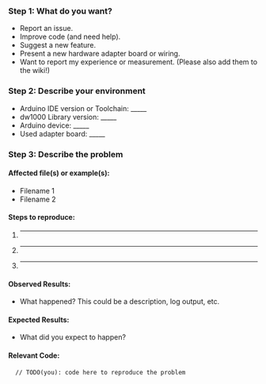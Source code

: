 <!-- BEGIN - This is a comment just for you visible
### Step 0: Are you in the right place?

Did you looked into the Wiki or searched for issues? Also check out the project status (TODOs...). Please avoid duplicates!

Please use the following template to give us as mutch information as you can. If you do not use the template and the issue is not clear, it might be closed without any comment. 

END - This is a comment just for you visible -->

### Step 1: What do you want?
<!-- Remove	not applicable points -->
* Report an issue.
* Improve code (and need help).
* Suggest a new feature.
* Present a new hardware adapter board or wiring.
* Want to report my experience or measurement. (Please also add them to the wiki!)

### Step 2: Describe your environment

 * Arduino IDE version or Toolchain: _____
 * dw1000 Library version: _____
 * Arduino device: _____
 * Used adapter board: _____
  
### Step 3: Describe the problem

#### Affected file(s) or example(s):
  
  * Filename 1
  * Filename 2
  
#### Steps to reproduce:

  1. _____
  2. _____
  3. _____
  
#### Observed Results:

  * What happened?  This could be a description, log output, etc.
  
#### Expected Results:

  * What did you expect to happen?
  
#### Relevant Code:

```arduino
  // TODO(you): code here to reproduce the problem
```
